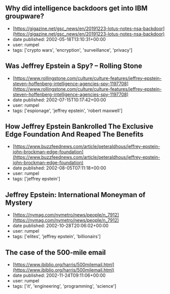 ## Why did intelligence backdoors get into IBM groupware?
 - [https://gigazine.net/gsc_news/en/20191223-lotus-notes-nsa-backdoor](https://gigazine.net/gsc_news/en/20191223-lotus-notes-nsa-backdoor)
 - date published: 2002-05-18T13:10:31+00:00
 - user: rumpel
 - tags: ['crypto wars', 'encryption', 'surveillance', 'privacy']

## Was Jeffrey Epstein a Spy? – Rolling Stone
 - [https://www.rollingstone.com/culture/culture-features/jeffrey-epstein-steven-hoffenberg-intelligence-agencies-spy-1197708](https://www.rollingstone.com/culture/culture-features/jeffrey-epstein-steven-hoffenberg-intelligence-agencies-spy-1197708)
 - date published: 2002-07-15T10:17:42+00:00
 - user: rumpel
 - tags: ['espionage', 'jeffrey epstein', 'robert maxwell']

## How Jeffrey Epstein Bankrolled The Exclusive Edge Foundation And Reaped The Benefits
 - [https://www.buzzfeednews.com/article/peteraldhous/jeffrey-epstein-john-brockman-edge-foundation](https://www.buzzfeednews.com/article/peteraldhous/jeffrey-epstein-john-brockman-edge-foundation)
 - date published: 2002-08-05T07:11:18+00:00
 - user: rumpel
 - tags: ['jeffrey epstein']

## Jeffrey Epstein: International Moneyman of Mystery
 - [https://nymag.com/nymetro/news/people/n_7912](https://nymag.com/nymetro/news/people/n_7912)
 - date published: 2002-10-28T20:06:02+00:00
 - user: rumpel
 - tags: ['elites', 'jeffrey epstein', 'billionairs']

## The case of the 500-mile email
 - [https://www.ibiblio.org/harris/500milemail.html](https://www.ibiblio.org/harris/500milemail.html)
 - date published: 2002-11-24T09:11:06+00:00
 - user: rumpel
 - tags: ['it', 'engineering', 'programming', 'science']

